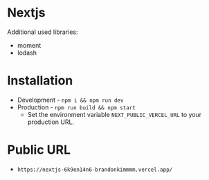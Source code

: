# Nextjs

Additional used libraries:
- moment
- lodash

# Installation

- Development - `npm i && npm run dev`
- Production - `npm run build && npm start`
  - Set the environment variable `NEXT_PUBLIC_VERCEL_URL` to your production URL.

# Public URL

- `https://nextjs-6k9en14n6-brandonkimmmm.vercel.app/`